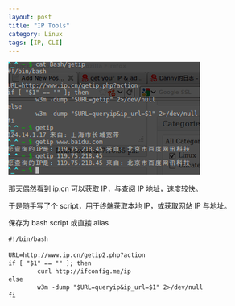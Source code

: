 ```yaml
---
layout: post
title: "IP Tools"
category: Linux
tags: [IP, CLI]
---
```


![GetIP](/cdn/images/2011/08/getip.png "getip")

那天偶然看到 ip.cn 可以获取 IP，与查阅 IP 地址，速度较快。

<!-- more -->

于是随手写了个 script，用于终端获取本地 IP，或获取网站 IP 与地址。

保存为 bash script 或直接 alias

```shell
#!/bin/bash

URL=http://www.ip.cn/getip2.php?action
if [ "$1" == "" ]; then
        curl http://ifconfig.me/ip
else
        w3m -dump "$URL=queryip&ip_url=$1" 2>/dev/null
fi
```
